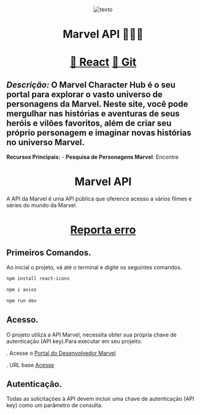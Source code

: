 
<div align="center">

![ texto](https://i.pinimg.com/564x/bf/0d/3d/bf0d3d4f2dc382f56fbc94f5d8358401.jpg)
</div>



<h1 align="center"> Marvel API 🦸🏻‍♂️ </h1>

<h1 align="center">
    <a href="https://pt-br.reactjs.org/">🔗 React</a>
     <a href="https://github.com/MatheusScaranello/Marvel-Api-Project">🔗 Git</a>
</h1>



  ## *Descrição:* O Marvel Character Hub é o seu portal para explorar o vasto universo de personagens da Marvel. Neste site, você pode mergulhar nas histórias e aventuras de seus heróis e vilões favoritos, além de criar seu próprio personagem e imaginar novas histórias no universo Marvel.
   **Recursos Principais:** - **Pesquisa de Personagens Marvel**: Encontre

<h1 align="center">
    Marvel API
</h1>
A API da Marvel é uma API pública que oference acesso a vários filmes e séries do mundo da Marvel.

<h1 align="center">
    <a href="https://support.github.com/contact/bug-report">Reporta erro</a>
</h1>


## Primeiros Comandos.
Ao inicial o projeto, vá até o terminal e digite os seguintes comandos. 

```bash
npm install react-icons

npm i axios

npm run dev
```
## Acesso.

O projeto utiliza a API Marvel, necessita obter sua própria chave de autenticação (API key).Para executar em seu projeito.

. Acesse o <a href="https://developer.marvel.com">Portal do Desenvolvedor Marvel</a>

. URL base <a href="https://gateway.marvel.com/v1/public">Acesse</a>


## Autenticação.
Todas as solicitações à API devem incluir uma chave de autenticação (API key) como um parâmetro de consulta.